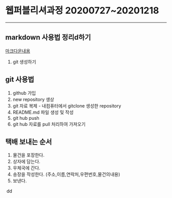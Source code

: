 # 웹퍼블리셔과정 20200727~20201218



---

## markdown 사용법 정리d하기

[마크다운내용](./a_assest/a_markdown.md)

1. git 생성하기



## git 사용법

1. github 가입
2. new repository 생상
3. git 자료 복제 - 내컴퓨터에서 gitclone 생성한 repository
4. README.md 파일 생성 및 작성
5. git hub push
6. git hub 자료를 pull 처리하여 가져오기





## 택배 보내는 순서

1. 물건을 포장한다.
2. 상자에 담는다.
3. 우체국에 간다.
4. 송장을 작성한다. (주소,이름,연락처,우편번호,물건의내용)
5. 보낸다.



​                          dd